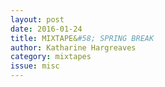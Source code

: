 ```yaml
---
layout: post 
date: 2016-01-24
title: MIXTAPE&#58; SPRING BREAK
author: Katharine Hargreaves
category: mixtapes
issue: misc
---
```

